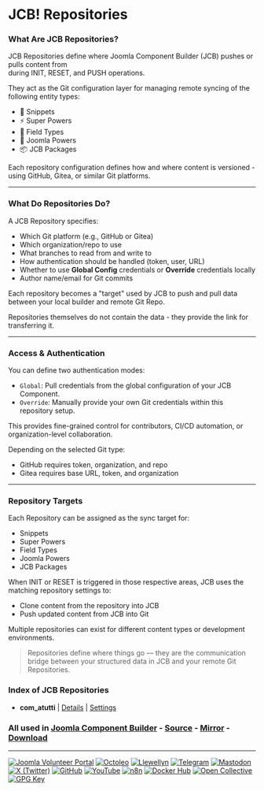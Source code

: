 # JCB! Repositories

### What Are JCB Repositories?
JCB Repositories define where Joomla Component Builder (JCB) pushes or pulls content from  
during INIT, RESET, and PUSH operations.

They act as the Git configuration layer for managing remote syncing of the following entity types:
- 🧩 Snippets
- ⚡ Super Powers
- 🧬 Field Types
- 🔧 Joomla Powers
- 📦 JCB Packages

Each repository configuration defines how and where content is versioned - using GitHub, Gitea, or similar Git platforms.

---
### What Do Repositories Do?
A JCB Repository specifies:

- Which Git platform (e.g., GitHub or Gitea)
- Which organization/repo to use
- What branches to read from and write to
- How authentication should be handled (token, user, URL)
- Whether to use **Global Config** credentials or **Override** credentials locally
- Author name/email for Git commits

Each repository becomes a "target" used by JCB to push and pull data between your local builder and remote Git Repo.

Repositories themselves do not contain the data - they provide the link for transferring it.

---
### Access & Authentication
You can define two authentication modes:

- `Global`: Pull credentials from the global configuration of your JCB Component.
- `Override`: Manually provide your own Git credentials within this repository setup.

This provides fine-grained control for contributors, CI/CD automation, or organization-level collaboration.

Depending on the selected Git type:
- GitHub requires token, organization, and repo
- Gitea requires base URL, token, and organization

---
### Repository Targets
Each Repository can be assigned as the sync target for:

- Snippets
- Super Powers
- Field Types
- Joomla Powers
- JCB Packages

When INIT or RESET is triggered in those respective areas, JCB uses the matching repository settings to:
- Clone content from the repository into JCB
- Push updated content from JCB into Git

Multiple repositories can exist for different content types or development environments.

> Repositories define where things go — they are the communication bridge between your structured data in JCB and your remote Git Repositories.

### Index of JCB Repositories


 - **com_atutti** | [Details](src/8019a9dc-a41f-492e-ac9f-1f2335618c81) | [Settings](src/8019a9dc-a41f-492e-ac9f-1f2335618c81/item.json)

### All used in [Joomla Component Builder](https://www.joomlacomponentbuilder.com) - [Source](https://git.vdm.dev/joomla/Component-Builder) - [Mirror](https://github.com/vdm-io/Joomla-Component-Builder) - [Download](https://git.vdm.dev/joomla/pkg-component-builder/releases)

---
[![Joomla Volunteer Portal](https://img.shields.io/badge/-Joomla-gold?logo=joomla)](https://volunteers.joomla.org/joomlers/1396-llewellyn-van-der-merwe "Join Llewellyn on the Joomla Volunteer Portal: Shaping the Future Together!") [![Octoleo](https://img.shields.io/badge/-Octoleo-black?logo=linux)](https://git.vdm.dev/octoleo "--quiet") [![Llewellyn](https://img.shields.io/badge/-Llewellyn-ffffff?logo=gitea)](https://git.vdm.dev/Llewellyn "Collaborate and Innovate with Llewellyn on Git: Building a Better Code Future!") [![Telegram](https://img.shields.io/badge/-Telegram-blue?logo=telegram)](https://t.me/Joomla_component_builder "Join Llewellyn and the Community on Telegram: Building Joomla Components Together!") [![Mastodon](https://img.shields.io/badge/-Mastodon-9e9eec?logo=mastodon)](https://joomla.social/@llewellyn "Connect and Engage with Llewellyn on Joomla Social: Empowering Communities, One Post at a Time!") [![X (Twitter)](https://img.shields.io/badge/-X-black?logo=x)](https://x.com/llewellynvdm "Join the Conversation with Llewellyn on X: Where Ideas Take Flight!") [![GitHub](https://img.shields.io/badge/-GitHub-181717?logo=github)](https://github.com/Llewellynvdm "Build, Innovate, and Thrive with Llewellyn on GitHub: Turning Ideas into Impact!") [![YouTube](https://img.shields.io/badge/-YouTube-ff0000?logo=youtube)](https://www.youtube.com/@OctoYou "Explore, Learn, and Create with Llewellyn on YouTube: Your Gateway to Inspiration!") [![n8n](https://img.shields.io/badge/-n8n-black?logo=n8n)](https://n8n.io/creators/octoleo "Effortless Automation and Impactful Workflows with Llewellyn on n8n!") [![Docker Hub](https://img.shields.io/badge/-Docker-grey?logo=docker)](https://hub.docker.com/u/llewellyn "Llewellyn on Docker: Containerize Your Creativity!") [![Open Collective](https://img.shields.io/badge/-Donate-green?logo=opencollective)](https://opencollective.com/joomla-component-builder "Donate towards JCB: Help Llewellyn financially so he can continue developing this great tool!") [![GPG Key](https://img.shields.io/badge/-GPG-blue?logo=gnupg)](https://git.vdm.dev/Llewellyn/gpg "Unlock Trust and Security with Llewellyn's GPG Key: Your Gateway to Verified Connections!")